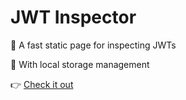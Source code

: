 # JWT Inspector
🚀 A fast static page for inspecting JWTs

💾 With local storage management

👉 [Check it out](https://danielschwartz85.github.io/jwt-inspector/)
